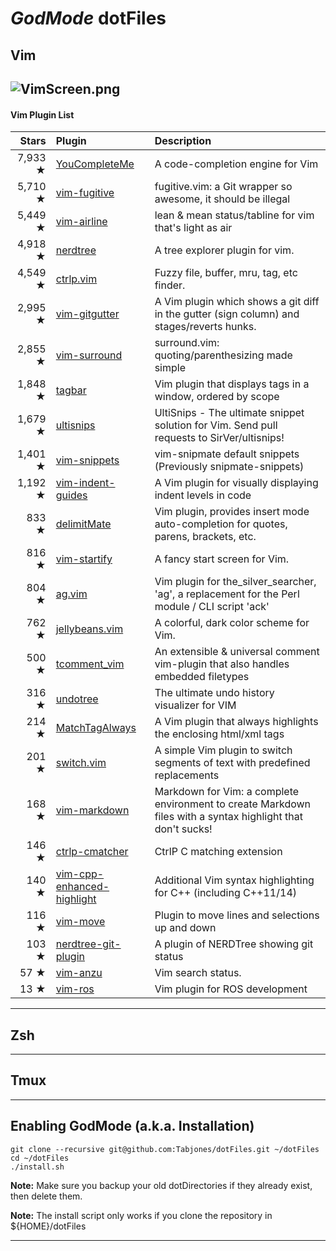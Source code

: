 # _GodMode_ dotFiles

## Vim
![VimScreen.png](https://bitbucket.org/repo/qeBxj8/images/2538623278-VimScreen.png)
---
#### Vim Plugin List

| **Stars** | **Plugin** | **Description** |
| --------: | :--------- | :-------------- |
| 7,933 ★ |[YouCompleteMe](https://github.com/Valloric/YouCompleteMe)|A code-completion engine for Vim |
| 5,710 ★ |[vim-fugitive](https://github.com/tpope/vim-fugitive)|fugitive.vim: a Git wrapper so awesome, it should be illegal |
| 5,449 ★ |[vim-airline](https://github.com/bling/vim-airline)|lean & mean status/tabline for vim that's light as air |
| 4,918 ★ |[nerdtree](https://github.com/scrooloose/nerdtree)|A tree explorer plugin for vim. |
| 4,549 ★ |[ctrlp.vim](https://github.com/kien/ctrlp.vim)|Fuzzy file, buffer, mru, tag, etc finder. |
| 2,995 ★ |[vim-gitgutter](https://github.com/airblade/vim-gitgutter)|A Vim plugin which shows a git diff in the gutter (sign column) and stages/reverts hunks. |
| 2,855 ★ |[vim-surround](https://github.com/tpope/vim-surround)|surround.vim: quoting/parenthesizing made simple |
| 1,848 ★ |[tagbar](https://github.com/majutsushi/tagbar)|Vim plugin that displays tags in a window, ordered by scope |
| 1,679 ★ |[ultisnips](https://github.com/SirVer/ultisnips)|UltiSnips - The ultimate snippet solution for Vim. Send pull requests to SirVer/ultisnips! |
| 1,401 ★ |[vim-snippets](https://github.com/honza/vim-snippets)|vim-snipmate default snippets (Previously snipmate-snippets) |
| 1,192 ★ |[vim-indent-guides](https://github.com/nathanaelkane/vim-indent-guides)|A Vim plugin for visually displaying indent levels in code |
| 833 ★ |[delimitMate](https://github.com/Raimondi/delimitMate)|Vim plugin, provides insert mode auto-completion for quotes, parens, brackets, etc. |
| 816 ★ |[vim-startify](https://github.com/mhinz/vim-startify)|A fancy start screen for Vim. |
| 804 ★ |[ag.vim](https://github.com/rking/ag.vim)|Vim plugin for the_silver_searcher, 'ag', a replacement for the Perl module / CLI script 'ack' |
| 762 ★ |[jellybeans.vim](https://github.com/nanotech/jellybeans.vim)|A colorful, dark color scheme for Vim. |
| 500 ★ |[tcomment_vim](https://github.com/tomtom/tcomment_vim)|An extensible & universal comment vim-plugin that also handles embedded filetypes |
| 316 ★ |[undotree](https://github.com/mbbill/undotree)|The ultimate undo history visualizer for VIM |
| 214 ★ |[MatchTagAlways](https://github.com/Valloric/MatchTagAlways)|A Vim plugin that always highlights the enclosing html/xml tags |
| 201 ★ |[switch.vim](https://github.com/AndrewRadev/switch.vim)|A simple Vim plugin to switch segments of text with predefined replacements |
| 168 ★ |[vim-markdown](https://github.com/gabrielelana/vim-markdown)|Markdown for Vim: a complete environment to create Markdown files with a syntax highlight that don't sucks! |
| 146 ★ |[ctrlp-cmatcher](https://github.com/JazzCore/ctrlp-cmatcher)|CtrlP C matching extension |
| 140 ★ |[vim-cpp-enhanced-highlight](https://github.com/octol/vim-cpp-enhanced-highlight)|Additional Vim syntax highlighting for C++ (including C++11/14) |
| 116 ★ |[vim-move](https://github.com/matze/vim-move)|Plugin to move lines and selections up and down |
| 103 ★ |[nerdtree-git-plugin](https://github.com/Xuyuanp/nerdtree-git-plugin)|A plugin of NERDTree showing git status |
| 57 ★ |[vim-anzu](https://github.com/osyo-manga/vim-anzu)|Vim search status. |
| 13 ★ |[vim-ros](https://github.com/taketwo/vim-ros)|Vim plugin for ROS development |
---

## Zsh
---

## Tmux
---

## Enabling GodMode (a.k.a. Installation)

```
git clone --recursive git@github.com:Tabjones/dotFiles.git ~/dotFiles
cd ~/dotFiles
./install.sh
```
**Note:** Make sure you backup your old dotDirectories if they already exist, then delete them.

**Note:** The install script only works if you clone the repository in ${HOME}/dotFiles

---
